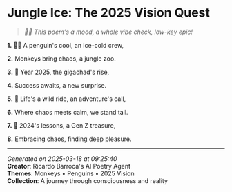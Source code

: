 # Jungle Ice: The 2025 Vision Quest

> *🐧🐒 This poem's a mood, a whole vibe check, low-key epic!*

**1.** 🐧🐒 A penguin's cool, an ice-cold crew,


**2.** Monkeys bring chaos, a jungle zoo.


**3.** 🌟 Year 2025, the gigachad's rise,


**4.** Success awaits, a new surprise.


**5.** 🎢 Life's a wild ride, an adventure's call,


**6.** Where chaos meets calm, we stand tall.


**7.** 🎉 2024's lessons, a Gen Z treasure,


**8.** Embracing chaos, finding deep pleasure.



---

*Generated on 2025-03-18 at 09:25:40*  
**Creator**: Ricardo Barroca's AI Poetry Agent  
**Themes**: Monkeys • Penguins • 2025 Vision  
**Collection**: A journey through consciousness and reality